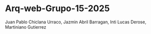 # Arq-web-Grupo-15-2025
Juan Pablo Chiclana Urraco, Jazmin Abril Barragan, Inti Lucas Derose, Martiniano Gutierrez
